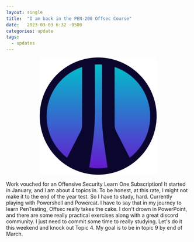```yaml
---
layout: single
title:  "I am back in the PEN-200 Offsec Course"
date:   2023-03-03 6:32 -0500
categories: update
tags:
  - updates
---
```

<div style="text-align: center;">
<img src="/images/offsec.png" alt="Offsec Training Logo"/>
</div>

Work vouched for an Offensive Security Learn One Subscription! It started in January, and I am about 4 topics in.  To be honest, at this rate, I might not make it to the end of the year test.  So I have to study, hard.  Currently playing with Powershell and Powercat.  I have to say that in my journey to learn PenTesting, Offsec really takes the cake.  I don't drown in PowerPoint, and there are some really practical exercises along with a great discord community.  I just need to commit some time to really studying.  Let's do it this weekend and knock out Topic 4.  My goal is to be in topic 9 by end of March.